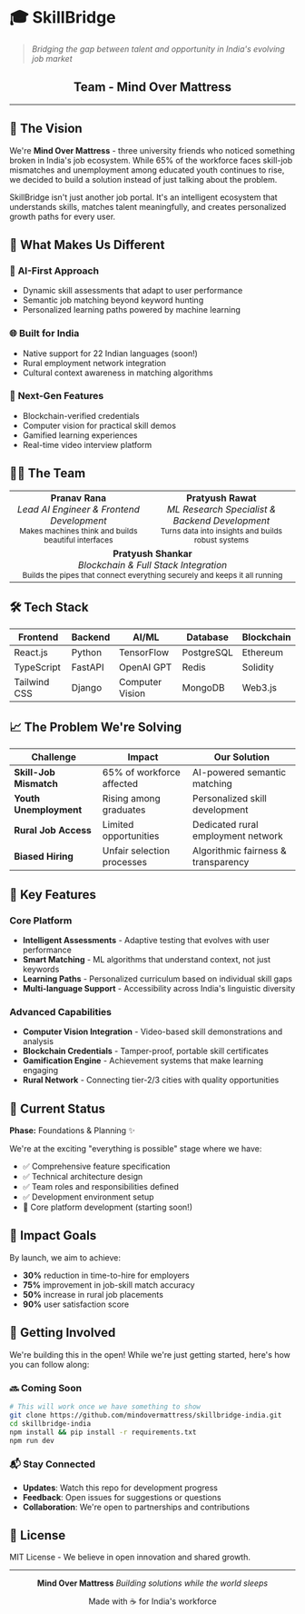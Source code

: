 # 🎓 SkillBridge

> *Bridging the gap between talent and opportunity in India's evolving job market*

<div align="center">

## Team - Mind Over Mattress

</div>

---

## 🌟 The Vision

We're **Mind Over Mattress** - three university friends who noticed something broken in India's job ecosystem. While 65% of the workforce faces skill-job mismatches and unemployment among educated youth continues to rise, we decided to build a solution instead of just talking about the problem.

SkillBridge isn't just another job portal. It's an intelligent ecosystem that understands skills, matches talent meaningfully, and creates personalized growth paths for every user.

## 🚀 What Makes Us Different

### 🤖 **AI-First Approach**
- Dynamic skill assessments that adapt to user performance
- Semantic job matching beyond keyword hunting
- Personalized learning paths powered by machine learning

### 🌐 **Built for India**
- Native support for 22 Indian languages (soon!)
- Rural employment network integration
- Cultural context awareness in matching algorithms

### 🔗 **Next-Gen Features**
- Blockchain-verified credentials
- Computer vision for practical skill demos
- Gamified learning experiences
- Real-time video interview platform

## 👨‍💻 The Team

<table>
<tr>
<td align="center">
<strong>Pranav Rana</strong><br>
<em>Lead AI Engineer & Frontend Development</em><br>
<small>Makes machines think and builds beautiful interfaces</small>
</td>
<td align="center">
<strong>Pratyush Rawat</strong><br>
<em>ML Research Specialist & Backend Development</em><br>
<small>Turns data into insights and builds robust systems</small>
</td>
</tr>
<tr>
<td align="center" colspan="2">
<strong>Pratyush Shankar</strong><br>
<em>Blockchain & Full Stack Integration</em><br>
<small>Builds the pipes that connect everything securely and keeps it all running</small>
</td>
</tr>
</table>

## 🛠️ Tech Stack

| Frontend | Backend | AI/ML | Database | Blockchain |
|----------|---------|-------|----------|------------|
| React.js | Python | TensorFlow | PostgreSQL | Ethereum |
| TypeScript | FastAPI | OpenAI GPT | Redis | Solidity |
| Tailwind CSS | Django | Computer Vision | MongoDB | Web3.js |

## 📈 The Problem We're Solving

| Challenge | Impact | Our Solution |
|-----------|---------|--------------|
| **Skill-Job Mismatch** | 65% of workforce affected | AI-powered semantic matching |
| **Youth Unemployment** | Rising among graduates | Personalized skill development |
| **Rural Job Access** | Limited opportunities | Dedicated rural employment network |
| **Biased Hiring** | Unfair selection processes | Algorithmic fairness & transparency |

## 🎯 Key Features

### Core Platform
- **Intelligent Assessments** - Adaptive testing that evolves with user performance
- **Smart Matching** - ML algorithms that understand context, not just keywords
- **Learning Paths** - Personalized curriculum based on individual skill gaps
- **Multi-language Support** - Accessibility across India's linguistic diversity

### Advanced Capabilities
- **Computer Vision Integration** - Video-based skill demonstrations and analysis
- **Blockchain Credentials** - Tamper-proof, portable skill certificates
- **Gamification Engine** - Achievement systems that make learning engaging
- **Rural Network** - Connecting tier-2/3 cities with quality opportunities

## 🎪 Current Status

**Phase:** Foundations & Planning ✨

We're at the exciting "everything is possible" stage where we have:
- ✅ Comprehensive feature specification
- ✅ Technical architecture design
- ✅ Team roles and responsibilities defined
- ✅ Development environment setup
- 🔄 Core platform development (starting soon!)

## 🔮 Impact Goals

By launch, we aim to achieve:

- **30%** reduction in time-to-hire for employers
- **75%** improvement in job-skill match accuracy
- **50%** increase in rural job placements
- **90%** user satisfaction score

## 🤝 Getting Involved

We're building this in the open! While we're just getting started, here's how you can follow along:

### 🔜 Coming Soon
```bash
# This will work once we have something to show
git clone https://github.com/mindovermattress/skillbridge-india.git
cd skillbridge-india
npm install && pip install -r requirements.txt
npm run dev
```

### 📬 Stay Connected
- **Updates**: Watch this repo for development progress
- **Feedback**: Open issues for suggestions or questions
- **Collaboration**: We're open to partnerships and contributions

## 📄 License

MIT License - We believe in open innovation and shared growth.

---

<div align="center">

**Mind Over Mattress**
*Building solutions while the world sleeps*

Made with ☕ for India's workforce

</div>
